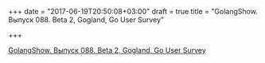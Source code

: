 +++
date = "2017-06-19T20:50:08+03:00"
draft = true
title = "GolangShow. Выпуск 088. Beta 2, Gogland, Go User Survey"

+++

<p><a href="http://golangshow.com/episode/2016/12-17-088/">GolangShow. Выпуск 088. Beta 2, Gogland, Go User Survey</a></p>